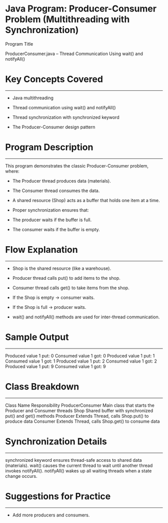 # Java Program: Producer-Consumer Problem (Multithreading with Synchronization)

Program Title

ProducerConsumer.java – Thread Communication Using wait() and notifyAll()



# Key Concepts Covered
----------------------
* Java multithreading

* Thread communication using wait() and notifyAll()

* Thread synchronization with synchronized keyword

* The Producer-Consumer design pattern



# Program Description
---------------------
This program demonstrates the classic Producer-Consumer problem, where:

* The Producer thread produces data (materials).

* The Consumer thread consumes the data.

* A shared resource (Shop) acts as a buffer that holds one item at a time.

* Proper synchronization ensures that:

* The producer waits if the buffer is full.

* The consumer waits if the buffer is empty.



# Flow Explanation
------------------
* Shop is the shared resource (like a warehouse).

* Producer thread calls put() to add items to the shop.

* Consumer thread calls get() to take items from the shop.

* If the Shop is empty → consumer waits.

* If the Shop is full → producer waits.

* wait() and notifyAll() methods are used for inter-thread communication.



# Sample Output
---------------
Produced value 1 put: 0
Consumed value 1 got: 0
Produced value 1 put: 1
Consumed value 1 got: 1
Produced value 1 put: 2
Consumed value 1 got: 2
Produced value 1 put: 9
Consumed value 1 got: 9



# Class Breakdown
-----------------
Class Name	Responsibility
ProducerConsumer	Main class that starts the Producer and Consumer threads
Shop	Shared buffer with synchronized put() and get() methods
Producer	Extends Thread, calls Shop.put() to produce data
Consumer	Extends Thread, calls Shop.get() to consume data



# Synchronization Details
-------------------------
synchronized keyword ensures thread-safe access to shared data (materials).
wait() causes the current thread to wait until another thread invokes notifyAll().
notifyAll() wakes up all waiting threads when a state change occurs.



# Suggestions for Practice
--------------------------
* Add more producers and consumers.
